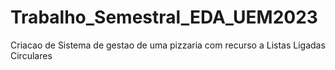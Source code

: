 # Trabalho_Semestral_EDA_UEM2023
 Criacao de Sistema de gestao de uma pizzaria com recurso a Listas Ligadas Circulares
